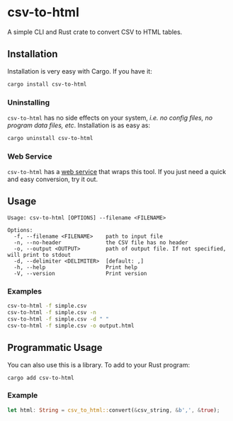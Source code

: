 # csv-to-html

A simple CLI and Rust crate to convert CSV to HTML tables.

## Installation
Installation is very easy with Cargo. If you have it:

```sh
cargo install csv-to-html
```

### Uninstalling
`csv-to-html` has no side effects on your system, _i.e. no config files, no
program data files, etc_. Installation is as easy as:

```sh
cargo uninstall csv-to-html
```

### Web Service

`csv-to-html` has a [web
service](https://github.com/somecho/csv-to-html-service) that wraps this tool.
If you just need a quick and easy conversion, try it out.

## Usage

```
Usage: csv-to-html [OPTIONS] --filename <FILENAME>

Options:
  -f, --filename <FILENAME>    path to input file
  -n, --no-header              the CSV file has no header
  -o, --output <OUTPUT>        path of output file. If not specified, will print to stdout
  -d, --delimiter <DELIMITER>  [default: ,]
  -h, --help                   Print help
  -V, --version                Print version
```

### Examples
```sh
csv-to-html -f simple.csv
csv-to-html -f simple.csv -n
csv-to-html -f simple.csv -d " "
csv-to-html -f simple.csv -o output.html
```

## Programmatic Usage
You can also use this is a library. To add to your Rust program:
```
cargo add csv-to-html
```

### Example

```rust
let html: String = csv_to_html::convert(&csv_string, &b',', &true);
```
